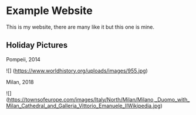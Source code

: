 # Example Website

This is my website, there are many like it but this one is mine.

## Holiday Pictures

Pompeii, 2014

![] (https://www.worldhistory.org/uploads/images/955.jpg)

Milan, 2018

![] (https://townsofeurope.com/images/Italy/North/Milan/Milano,_Duomo_with_Milan_Cathedral_and_Galleria_Vittorio_Emanuele_IIWikipedia.jpg)